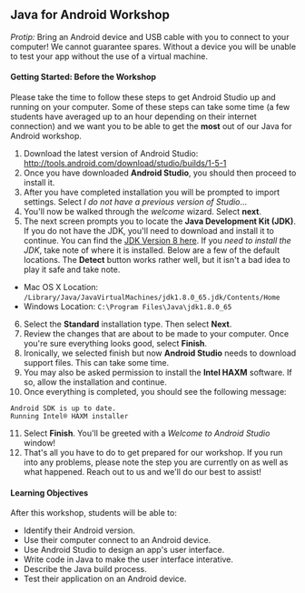 ## Java for Android Workshop

*Protip:* Bring an Android device and USB cable with you to connect to your computer! We cannot guarantee spares. Without a device you will be unable to test your app without the use of a virtual machine.

#### Getting Started: Before the Workshop

Please take the time to follow these steps to get Android Studio up and running on your computer. Some of these steps can take some time (a few students have averaged up to an hour depending on their internet connection) and we want you to be able to get the **most** out of our Java for Android workshop.

1. Download the latest version of Android Studio: http://tools.android.com/download/studio/builds/1-5-1
2. Once you have downloaded **Android Studio**, you should then proceed to install it. 
3. After you have completed installation you will be prompted to import settings. Select *I do not have a previous version of Studio*...
4. You'll now be walked through the *welcome* wizard. Select **next**.
5. The next screen prompts you to locate the **Java Development Kit (JDK)**. If you do not have the JDK, you'll need to download and install it to continue. You can find the [JDK Version 8 here](http://www.oracle.com/technetwork/java/javase/downloads/jdk8-downloads-2133151.html). If you *need to install the JDK*, take note of where it is installed. Below are a few of the default locations. The **Detect** button works rather well, but it isn't a bad idea to play it safe and take note.
  - Mac OS X Location: `/Library/Java/JavaVirtualMachines/jdk1.8.0_65.jdk/Contents/Home`
  - Windows Location: `C:\Program Files\Java\jdk1.8.0_65`
6. Select the **Standard** installation type. Then select **Next**.
7. Review the changes that are about to be made to your computer. Once you're sure everything looks good, select **Finish**.
8. Ironically, we selected finish but now **Android Studio** needs to download support files. This can take some time.
9. You may also be asked permission to install the **Intel HAXM** software. If so, allow the installation and continue.
10. Once everything is completed, you should see the following message:
  ```
  Android SDK is up to date.
  Running Intel® HAXM installer
  ```
11. Select **Finish**. You'll be greeted with a *Welcome to Android Studio* window!
12. That's all you have to do to get prepared for our workshop. If you run into any problems, please note the step you are currently on as well as what happened. Reach out to us and we'll do our best to assist!

#### Learning Objectives

After this workshop, students will be able to:
- Identify their Android version.
- Use their computer connect to an Android device.
- Use Android Studio to design an app's user interface.
- Write code in Java to make the user interface interative.
- Describe the Java build process.
- Test their application on an Android device.
